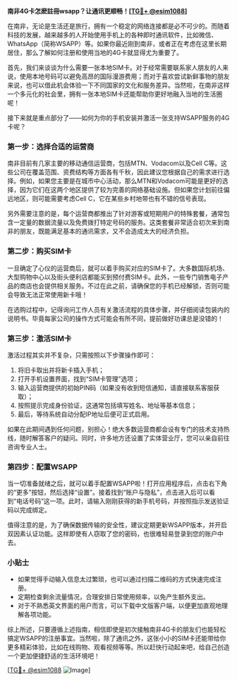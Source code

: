 **南非4G卡怎麽註冊wsapp？让通讯更顺畅！[[TG💪+ @esim1088](https://t.me/s/esim1088)]**

在南非，无论是生活还是旅行，拥有一个稳定的网络连接都是必不可少的。而随着科技的发展，越来越多的人开始使用手机上的各种即时通讯软件，比如微信、WhatsApp（简称WSAPP）等。如果你最近刚到南非，或者正在考虑在这里长期居住，那么了解如何注册和使用当地的4G卡就显得尤为重要了。

首先，我们来谈谈为什么需要一张本地SIM卡。对于经常需要联系家人朋友的人来说，使用本地号码可以避免高昂的国际漫游费用；而对于喜欢尝试新鲜事物的朋友来说，也可以借此机会体验一下不同国家的文化和服务差异。当然啦，在南非这样一个多元化的社会里，拥有一张本地SIM卡还能帮助你更好地融入当地的生活圈呢！

接下来就是重点部分了——如何为你的手机安装并激活一张支持WSAPP服务的4G卡呢？

### 第一步：选择合适的运营商

南非目前有几家主要的移动通信运营商，包括MTN、Vodacom以及Cell C等。这些公司在覆盖范围、资费结构等方面各有千秋，因此建议您根据自己的需求进行选择。例如，如果您主要是在城市中心活动，那么MTN和Vodacom可能是更好的选择，因为它们在这两个地区提供了较为完善的网络基础设施。但如果您计划前往偏远地区，则可能需要考虑Cell C，它在某些乡村地带也有不错的信号表现。

另外需要注意的是，每个运营商都推出了针对游客或短期用户的特殊套餐，通常包含一定量的数据流量以及免费拨打特定号码的服务。这类套餐非常适合初次来到南非的朋友，既能满足基本的通讯需求，又不会造成太大的经济负担。

### 第二步：购买SIM卡

一旦确定了心仪的运营商后，就可以着手购买对应的SIM卡了。大多数国际机场、大型购物中心以及街头便利店都能买到预付费SIM卡。此外，一些专门销售电子产品的商店也会提供相关服务。不过在此之前，请确保您的手机已经解锁，否则可能会导致无法正常使用新卡哦！

在选购过程中，记得询问工作人员有关激活流程的具体步骤，并仔细阅读包装内的说明书。毕竟每家公司的操作方式可能会有所不同，提前做好功课总是没错的！

### 第三步：激活SIM卡

激活过程其实并不复杂，只需按照以下步骤操作即可：

1. 将旧卡取出并将新卡插入手机；
2. 打开手机设置界面，找到“SIM卡管理”选项；
3. 输入运营商提供的初始PIN码（如果没有收到短信通知，请直接联系客服获取）；
4. 按照提示完成身份验证，这通常包括填写姓名、地址等基本信息；
5. 最后，等待系统自动分配IP地址后便可正式启用。

如果在此期间遇到任何问题，别担心！绝大多数运营商都会设有专门的技术支持热线，随时解答客户的疑问。同时，许多地方还设置了实体营业厅，您可以亲自前往咨询专业人士。

### 第四步：配置WSAPP

当一切准备就绪之后，就可以着手配置WSAPP啦！打开应用程序后，点击右下角的“更多”按钮，然后选择“设置”。接着找到“账户与隐私”，点击进入后可以看到“电话号码”这一项。此时，请输入刚刚获得的新手机号码，并按照指示发送验证码以完成绑定。

值得注意的是，为了确保数据传输的安全性，建议定期更新WSAPP版本，并开启双因素认证功能。这样即使有人窃取了您的密码，也很难轻易登录到您的账户中去。

### 小贴士

- 如果觉得手动输入信息太过繁琐，也可以通过扫描二维码的方式快速完成注册。
- 定期检查剩余流量情况，合理安排日常使用频率，以免产生额外支出。
- 对于不熟悉英文界面的用户而言，可以下载中文版客户端，以便更加直观地理解各项功能。

综上所述，只要遵循上述指南，相信即使是初次接触南非4G卡的朋友们也能轻松搞定WSAPP的注册事宜。当然啦，除了通讯之外，这张小小的SIM卡还能带给你更多精彩体验，比如在线购物、观看视频等等。所以赶快行动起来吧，给自己创造一个更加便捷舒适的生活环境吧！

[[TG💪+ @esim1088](https://t.me/s/esim1088) ![Image](https://i.postimg.cc/4NQfJmqS/Snipaste-2025-05-13-00-14-12.png)]